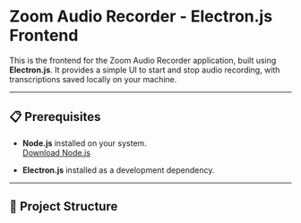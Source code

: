# Zoom Audio Recorder - Electron.js Frontend

This is the frontend for the Zoom Audio Recorder application, built using **Electron.js**. It provides a simple UI to start and stop audio recording, with transcriptions saved locally on your machine.

---

## 📋 Prerequisites

- **Node.js** installed on your system.  
  [Download Node.js](https://nodejs.org/)

- **Electron.js** installed as a development dependency.

---

## 📂 Project Structure

